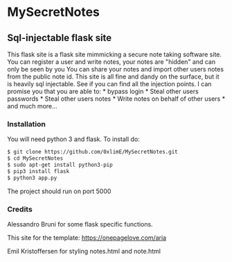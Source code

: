 # MySecretNotes
## Sql-injectable flask site
This flask site is a flask site mimmicking a secure note taking software site. You can register a user and write 
notes, your notes are "hidden" and can only be seen by you You can share your notes and import other users notes 
from the public note id. This site is all fine and dandy on the surface, but it is heavily sql injectable. See 
if you can find all the injection points. I can promise you that you are able to: * bypass login * Steal other 
users passwords * Steal other users notes * Write notes on behalf of other users * and much more...
### Installation
You will need python 3 and flask. To install do: 
```sh 
$ git clone https://github.com/0xlimE/MySecretNotes.git 
$ cd MySecretNotes 
$ sudo apt-get install python3-pip 
$ pip3 install flask
$ python3 app.py 
``` 

The project should run on port 5000 
### Credits
Alessandro Bruni for some flask specific functions.

This site for the template: https://onepagelove.com/aria

Emil Kristoffersen for styling notes.html and note.html

